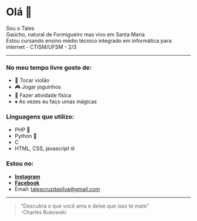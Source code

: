 # **Olá** 👋  
Sou o Tales <br>
Gaúcho, natural de Formigueiro mas vivo em Santa Maria <br> 
Estou cursando ensino médio técnico integrado em informática para internet - CTISM/UFSM - 2/3
***
### **No meu tempo livre gosto de:**
* :guitar: Tocar violão
* :video_game: Jogar joguinhos
* :runner: Fazer atividade física
* :diamonds: As vezes eu faço umas mágicas
### **Linguagens que utilizo:**
* PHP :elephant: 
* Python :snake: 
* C
* HTML, CSS, javascript :globe_with_meridians:
### **Estou no:**
- [**Instagram**](https://www.instagram.com/tales_cruzs/?hl=pt-br)
- [**Facebook**](https://www.facebook.com/talescs/)
- Email: talescruzdasilva@gmail.com
***
> "Descubra o que você ama e deixe que isso te mate"  
-Charles Bukowski